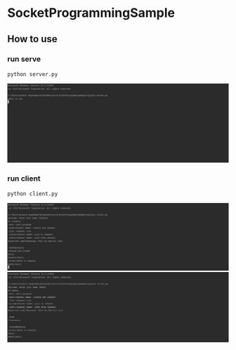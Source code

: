 # SocketProgrammingSample


## How to use

### run serve

```
python server.py
```

[![server](https://github.com/hosseinmoghaddam/SocketProgrammingSample/blob/master/photos/server.PNG)](https://github.com/hosseinmoghaddam/SocketProgrammingSample/blob/master/photos/server.PNG)

### run client

```
python client.py
```
[![server](https://github.com/hosseinmoghaddam/SocketProgrammingSample/blob/master/photos/client1.PNG)](https://github.com/hosseinmoghaddam/SocketProgrammingSample/blob/master/photos/client1.PNG)
[![server](https://github.com/hosseinmoghaddam/SocketProgrammingSample/blob/master/photos/client2.PNG)](https://github.com/hosseinmoghaddam/SocketProgrammingSample/blob/master/photos/client2.PNG)
